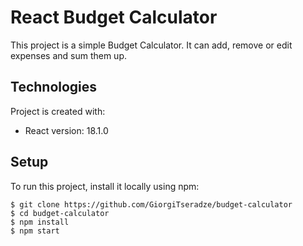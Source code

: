 # React Budget Calculator

This project is a simple Budget Calculator. It can add, remove or edit expenses and sum them up.

## Technologies

Project is created with:

- React version: 18.1.0

## Setup

To run this project, install it locally using npm:

```
$ git clone https://github.com/GiorgiTseradze/budget-calculator
$ cd budget-calculator
$ npm install
$ npm start
```